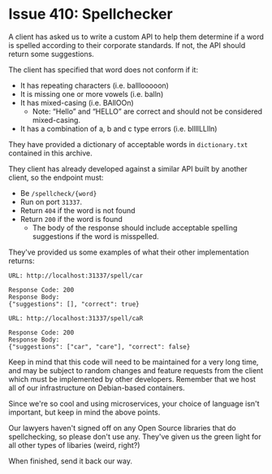 Issue 410: Spellchecker
===
A client has asked us to write a custom API to help them determine if a word is spelled according to their corporate standards. If not, the API should return some suggestions.

The client has specified that word does not conform if it:
- It has repeating characters (i.e. balllooooon)
- It is missing one or more vowels (i.e. balln)
- It has mixed-casing (i.e. BAllOOn)
    - Note: “Hello” and “HELLO” are correct and should not be considered mixed-casing.
- It has a combination of a, b and c type errors (i.e. bllllLLlln)

They have provided a dictionary of acceptable words in `dictionary.txt` contained in this archive.

They client has already developed against a similar API built by another client, so the endpoint must:
- Be `/spellcheck/{word}`
- Run on port `31337`.
- Return `404` if the word is not found
- Return `200` if the word is found
    - The body of the response should include acceptable spelling suggestions if the word is misspelled.

They've provided us some examples of what their other implementation returns:
```
URL: http://localhost:31337/spell/car

Response Code: 200
Response Body:
{"suggestions": [], "correct": true}
```
```
URL: http://localhost:31337/spell/caR

Response Code: 200
Response Body:
{"suggestions": ["car", "care"], "correct": false}
```

Keep in mind that this code will need to be maintained for a very long time, and may be subject to random changes and feature requests from the client which must be implemented by other developers. Remember that we host all of our infrastructure on Debian-based containers.

Since we're so cool and using microservices, your choice of language isn't important, but keep in mind the above points.

Our lawyers haven't signed off on any Open Source libraries that do spellchecking, so please don't use any. They've given us the green light for all other types of libaries (weird, right?)

When finished, send it back our way.